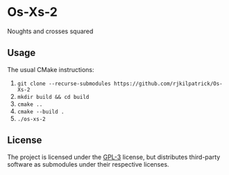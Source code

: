 # Os-Xs-2
Noughts and crosses squared

## Usage

The usual CMake instructions:

1. `git clone --recurse-submodules https://github.com/rjkilpatrick/Os-Xs-2`
2. `mkdir build && cd build`
3. `cmake ..`
4. `cmake --build .`
5. `./os-xs-2`

## License

The project is licensed under the [GPL-3](LICENSE) license, but distributes third-party software as submodules under their respective licenses.
